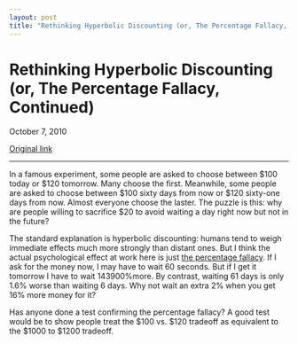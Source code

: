 ```yaml
---
layout: post
title: "Rethinking Hyperbolic Discounting (or, The Percentage Fallacy, Continued)"
---
```

Rethinking Hyperbolic Discounting (or, The Percentage Fallacy, Continued)
=========================================================================

October 7, 2010

[Original link](http://www.aaronsw.com/weblog/percentagefallacy2)

* * * * *

In a famous experiment, some people are asked to choose between \$100
today or \$120 tomorrow. Many choose the first. Meanwhile, some people
are asked to choose between \$100 sixty days from now or \$120 sixty-one
days from now. Almost everyone choose the laster. The puzzle is this:
why are people willing to sacrifice \$20 to avoid waiting a day right
now but not in the future?

The standard explanation is hyperbolic discounting: humans tend to weigh
immediate effects much more strongly than distant ones. But I think the
actual psychological effect at work here is just [the percentage
fallacy](http://www.aaronsw.com/weblog/percentagefallacy). If I ask for
the money now, I may have to wait 60 seconds. But if I get it tomorrow I
have to wait 143900%more. By contrast, waiting 61 days is only 1.6%
worse than waiting 6 days. Why not wait an extra 2% when you get 16%
more money for it?

Has anyone done a test confirming the percentage fallacy? A good test
would be to show people treat the \$100 vs. \$120 tradeoff as equivalent
to the \$1000 to \$1200 tradeoff.

